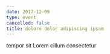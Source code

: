 ```yaml
---
date: 2017-12-09
type: event
cancelled: false
title: dolore dolor adipiscing ipsum
---
```

tempor sit Lorem cillum consectetur